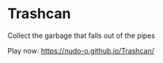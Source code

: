 # Trashcan
Collect the garbage that falls out of the pipes

Play now: https://nudo-o.github.io/Trashcan/
